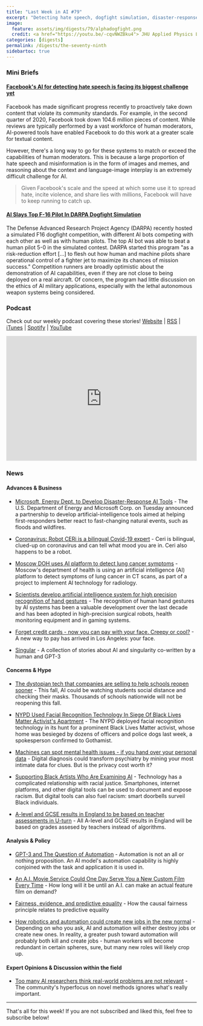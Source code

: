 ```yaml
---
title: "Last Week in AI #79"
excerpt: "Detecting hate speech, dogfight simulation, disaster-response, and more!"
image: 
  feature: assets/img/digests/79/alphadogfight.png
  credit: <a href="https://youtu.be/-cqvNWZBku4"> JHU Applied Physics Laboratory / DARPA via YouTube </a>
categories: [digests]
permalink: /digests/the-seventy-ninth
sidebartoc: true
---
```


### Mini Briefs

#### [Facebook's AI for detecting hate speech is facing its biggest challenge yet](https://www.fastcompany.com/90539275/facebooks-ai-for-detecting-hate-speech-is-facing-its-biggest-challenge-yet)
Facebook has made significant progress recently to proactively take down content that violate its community standards.
For example, in the second quarter of 2020, Facebook took down 104.6 million pieces of content.
While reviews are typically performed by a vast workforce of human moderators, AI-powered tools have enabled Facebook to do this work at a greater scale for textual content.

However, there's a long way to go for these systems to match or exceed the capabilities of human moderators.
This is because a large proportion of hate speech and misinformation is in the form of images and memes, and reasoning about the context and language-image interplay is an extremely difficult challenge for AI.

> Given Facebook's scale and the speed at which some use it to spread hate, incite violence, and share lies with millions, Facebook will have to keep running to catch up.

#### [AI Slays Top F-16 Pilot In DARPA Dogfight Simulation](https://breakingdefense.com/2020/08/ai-slays-top-f-16-pilot-in-darpa-dogfight-simulation/)

The Defense Advanced Research Project Agency (DARPA) recently hosted a simulated F16 dogfight competition, with different AI bots competing with each other as well as with human pilots.
The top AI bot was able to beat a human pilot 5-0 in the simulated contest.
DARPA started this program "as a risk-reduction effort \[...\] to flesh out how human and machine pilots share operational control of a fighter jet to maximize its chances of mission success."
Competition runners are broadly optimistic about the demonstration of AI capabilities, even if they are not close to being deployed on a real aircraft.
Of concern, the program had little discussion on the ethics of AI military applications, especially with the lethal autonomous weapon systems being considered.

### Podcast

Check out our weekly podcast covering these stories!
[Website](https://aitalk.podbean.com) \|
[RSS](https://feed.podbean.com/aitalk/feed.xml) \| 
[iTunes](https://podcasts.apple.com/us/podcast/lets-talk-ai/id1502782720) \|
[Spotify](https://open.spotify.com/show/17HiNdxcoKJLLNibIAyUch) \| 
[YouTube](https://www.youtube.com/channel/UCKARTq-t5SPMzwtft8FWwnA)
<iframe title="Let's Talk AI" id="multi_iframe" class="podcast_embed"
 src="https://www.podbean.com/media/player/multi?playlist=http%3A%2F%2Fplaylist.podbean.com%2F7703921%2Fplaylist_multi.xml&vjs=1&kdsowie31j4k1jlf913=4975ccdd28d39e38bf5a1ccaf0c6ca4337fa996b&size=430&skin=9&episode_list_bg=%23ffffff&bg_left=%23000000&bg_mid=%230c5056&bg_right=%232a1844&podcast_title_color=%23c4c4c4&episode_title_color=%23ffffff&auto=0&share=1&fonts=Helvetica&download=0&rtl=0&show_playlist_recent_number=10&pbad=1" 
 scrolling="yes" allowfullscreen="" width="100%" height="330" frameborder="0"></iframe>

### News
#### Advances & Business

* [Microsoft, Energy Dept. to Develop Disaster-Response AI Tools](https://www.wsj.com/articles/microsoft-energy-dept-to-develop-disaster-response-ai-tools-11597755601) - The U.S. Department of Energy and Microsoft Corp. on Tuesday announced a partnership to develop artificial-intelligence tools aimed at helping first-responders better react to fast-changing natural events, such as floods and wildfires.

* [Coronavirus: Robot CERi is a bilingual Covid-19 expert](https://www.bbc.com/news/uk-wales-53765451) - Ceri is bilingual, clued-up on coronavirus and can tell what mood you are in. Ceri also happens to be a robot.

* [Moscow DOH uses AI platform to detect lung cancer symptoms](https://www.healthcareitnews.com/news/europe/moscow-doh-uses-ai-platform-detect-lung-cancer-symptoms) - Moscow's department of health is using an artificial intelligence (AI) platform to detect symptoms of lung cancer in CT scans, as part of a project to implement AI technology for radiology.

* [Scientists develop artificial intelligence system for high precision recognition of hand gestures](https://techxplore.com/news/2020-08-scientists-artificial-intelligence-high-precision.html) - The recognition of human hand gestures by AI systems has been a valuable development over the last decade and has been adopted in high-precision surgical robots, health monitoring equipment and in gaming systems.

* [Forget credit cards - now you can pay with your face. Creepy or cool?](https://www.latimes.com/business/technology/story/2020-08-14/facial-recognition-payment-technology) - A new way to pay has arrived in Los Angeles: your face.

* [Singular](https://www.jamesyu.org/singular/) - A collection of stories about AI and singularity co-written by a human and GPT-3

#### Concerns & Hype

* [The dystopian tech that companies are selling to help schools reopen sooner](https://www.vox.com/recode/2020/8/14/21365300/artificial-intelligence-ai-school-reopening-technology-covid-19) - This fall, AI could be watching students social distance and checking their masks. Thousands of schools nationwide will not be reopening this fall.

* [NYPD Used Facial Recognition Technology In Siege Of Black Lives Matter Activist's Apartment](https://gothamist.com/news/nypd-used-facial-recognition-unit-in-siege-of-black-lives-matter-activists-apartment?amp=1) - The NYPD deployed facial recognition technology in its hunt for a prominent Black Lives Matter activist, whose home was besieged by dozens of officers and police dogs last week, a spokesperson confirmed to Gothamist.

* [Machines can spot mental health issues - if you hand over your personal data](https://www.technologyreview.com/2020/08/13/1006573/digital-psychiatry-phenotyping-schizophrenia-bipolar-privacy/) - Digital diagnosis could transform psychiatry by mining your most intimate data for clues. But is the privacy cost worth it? 

* [Supporting Black Artists Who Are Examining AI](https://foundation.mozilla.org/en/blog/supporting-black-artists-who-are-examining-ai/) - Technology has a complicated relationship with racial justice. Smartphones, internet platforms, and other digital tools can be used to document and expose racism. But digital tools can also fuel racism: smart doorbells surveil Black individuals.

* [A-level and GCSE results in England to be based on teacher assessments in U-turn](https://www.theguardian.com/education/2020/aug/17/a-levels-gcse-results-england-based-teacher-assessments-government-u-turn) - All A-level and GCSE results in England will be based on grades assesed by teachers instead of algorithms.

#### Analysis & Policy

* [GPT-3 and The Question of Automation](https://pagestlabs.substack.com/p/gpt-3-turks-gambit-and-the-question) - Automation is not an all or nothing proposition. An AI model's automation capability is highly conjoined with the task and application it is used in.

* [An A.I. Movie Service Could One Day Serve You a New Custom Film Every Time](https://onezero.medium.com/an-a-i-movie-service-could-one-day-serve-you-a-new-custom-film-every-time-241395352821) - How long will it be until an A.I. can make an actual feature film on demand?

* [Fairness, evidence, and predictive equality](https://askell.io/posts/2020/08/fairness-and-predictive-equality) - How the causal fairness principle relates to predictive equality

* [How robotics and automation could create new jobs in the new normal](https://venturebeat.com/2020/08/17/how-robotics-and-automation-could-create-new-jobs-in-the-new-normal/) - Depending on who you ask, AI and automation will either destroy jobs or create new ones. In reality, a greater push toward automation will probably both kill and create jobs - human workers will become redundant in certain spheres, sure, but many new roles will likely crop up.

#### Expert Opinions & Discussion within the field

* [Too many AI researchers think real-world problems are not relevant](https://www.technologyreview.com/2020/08/18/1007196/ai-research-machine-learning-applications-problems-opinion/#Echobox=1597721504) - The community's hyperfocus on novel methods ignores what's really important.

<hr>

That's all for this week! If you are not subscribed and liked this, feel free to subscribe below!

